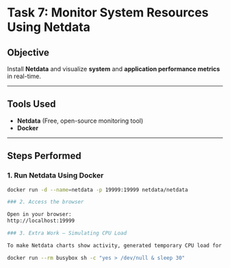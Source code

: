 # Task 7: Monitor System Resources Using Netdata

## Objective  
Install **Netdata** and visualize **system** and **application performance metrics** in real-time.

---

## Tools Used  
- **Netdata** (Free, open-source monitoring tool)  
- **Docker**

---


## Steps Performed  

### 1. Run Netdata Using Docker  
```bash
docker run -d --name=netdata -p 19999:19999 netdata/netdata

### 2. Access the browser

Open in your browser:
http://localhost:19999

### 3. Extra Work – Simulating CPU Load

To make Netdata charts show activity, generated temporary CPU load for 30 seconds:

docker run --rm busybox sh -c "yes > /dev/null & sleep 30"